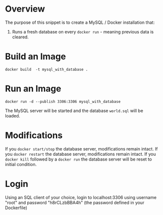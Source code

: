 # Overview

The purpose of this snippet is to create a MySQL / Docker installation that:

1. Runs a fresh database on every `docker run` - meaning previous data is cleared.

# Build an Image

`docker build  -t mysql_with_database .`

# Run an Image

`docker run -d --publish 3306:3306 mysql_with_database`

The MySQL server will be started and the database `world.sql` will be loaded.

# Modifications

If you `docker start/stop` the database server, modifications remain intact.
If you `docker restart` the database server, modifications remain intact.
If you `docker kill` followed by a `docker run` the database server will be reset to initial condition.

# Login

Using an SQL client of your choice, login to localhost:3306 using username "root" and password "h8rCLzbBBA4h" (the password defined in your Dockerfile)
